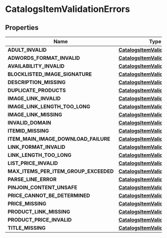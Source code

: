

# CatalogsItemValidationErrors


## Properties

Name | Type | Description | Notes
------------ | ------------- | ------------- | -------------
**ADULT_INVALID** | [**CatalogsItemValidationDetails**](CatalogsItemValidationDetails.md) |  |  [optional]
**ADWORDS_FORMAT_INVALID** | [**CatalogsItemValidationDetails**](CatalogsItemValidationDetails.md) |  |  [optional]
**AVAILABILITY_INVALID** | [**CatalogsItemValidationDetails**](CatalogsItemValidationDetails.md) |  |  [optional]
**BLOCKLISTED_IMAGE_SIGNATURE** | [**CatalogsItemValidationDetails**](CatalogsItemValidationDetails.md) |  |  [optional]
**DESCRIPTION_MISSING** | [**CatalogsItemValidationDetails**](CatalogsItemValidationDetails.md) |  |  [optional]
**DUPLICATE_PRODUCTS** | [**CatalogsItemValidationDetails**](CatalogsItemValidationDetails.md) |  |  [optional]
**IMAGE_LINK_INVALID** | [**CatalogsItemValidationDetails**](CatalogsItemValidationDetails.md) |  |  [optional]
**IMAGE_LINK_LENGTH_TOO_LONG** | [**CatalogsItemValidationDetails**](CatalogsItemValidationDetails.md) |  |  [optional]
**IMAGE_LINK_MISSING** | [**CatalogsItemValidationDetails**](CatalogsItemValidationDetails.md) |  |  [optional]
**INVALID_DOMAIN** | [**CatalogsItemValidationDetails**](CatalogsItemValidationDetails.md) |  |  [optional]
**ITEMID_MISSING** | [**CatalogsItemValidationDetails**](CatalogsItemValidationDetails.md) |  |  [optional]
**ITEM_MAIN_IMAGE_DOWNLOAD_FAILURE** | [**CatalogsItemValidationDetails**](CatalogsItemValidationDetails.md) |  |  [optional]
**LINK_FORMAT_INVALID** | [**CatalogsItemValidationDetails**](CatalogsItemValidationDetails.md) |  |  [optional]
**LINK_LENGTH_TOO_LONG** | [**CatalogsItemValidationDetails**](CatalogsItemValidationDetails.md) |  |  [optional]
**LIST_PRICE_INVALID** | [**CatalogsItemValidationDetails**](CatalogsItemValidationDetails.md) |  |  [optional]
**MAX_ITEMS_PER_ITEM_GROUP_EXCEEDED** | [**CatalogsItemValidationDetails**](CatalogsItemValidationDetails.md) |  |  [optional]
**PARSE_LINE_ERROR** | [**CatalogsItemValidationDetails**](CatalogsItemValidationDetails.md) |  |  [optional]
**PINJOIN_CONTENT_UNSAFE** | [**CatalogsItemValidationDetails**](CatalogsItemValidationDetails.md) |  |  [optional]
**PRICE_CANNOT_BE_DETERMINED** | [**CatalogsItemValidationDetails**](CatalogsItemValidationDetails.md) |  |  [optional]
**PRICE_MISSING** | [**CatalogsItemValidationDetails**](CatalogsItemValidationDetails.md) |  |  [optional]
**PRODUCT_LINK_MISSING** | [**CatalogsItemValidationDetails**](CatalogsItemValidationDetails.md) |  |  [optional]
**PRODUCT_PRICE_INVALID** | [**CatalogsItemValidationDetails**](CatalogsItemValidationDetails.md) |  |  [optional]
**TITLE_MISSING** | [**CatalogsItemValidationDetails**](CatalogsItemValidationDetails.md) |  |  [optional]



